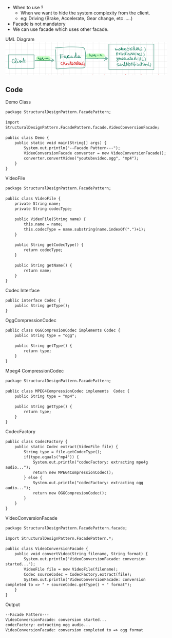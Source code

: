 - When to use ?
	- When we want to hide the system complexity from the client.
	- eg: Driving (Brake, Accelerate, Gear change, etc .....)
- Facade is not mandatory
- We can use facade which uses other facade.

UML Diagram
![](attachements/Facade.jpeg)

## Code

Demo Class
```
package StructuralDesignPattern.FacadePattern;  
  
import StructuralDesignPattern.FacadePattern.facade.VideoConversionFacade;  
  
public class Demo {  
    public static void main(String[] args) {  
        System.out.println("--Facade Pattern---");  
        VideoConversionFacade converter = new VideoConversionFacade();  
        converter.convertVideo("youtubevideo.ogg", "mp4");  
    }  
}
```

VideoFile
```
package StructuralDesignPattern.FacadePattern;  
  
public class VideoFile {  
    private String name;  
    private String codecType;  
  
    public VideoFile(String name) {  
        this.name = name;  
        this.codecType = name.substring(name.indexOf(".")+1);  
    }  
  
    public String getCodecType() {  
        return codecType;  
    }  
  
    public String getName() {  
        return name;  
    }  
}
```
Codec Interface
```
public interface Codec {  
    public String getType();  
}
```


OggCompressionCodec
```
public class OGGCompresionCodec implements Codec {  
    public String type = "ogg";  
  
    public String getType() {  
        return type;  
    }  
}
```

Mpeg4 CompressionCodec
```
package StructuralDesignPattern.FacadePattern;  
  
public class MPEG4CompressionCodec implements  Codec {  
    public String type = "mp4";  
  
    public String getType() {  
        return type;  
    }  
}
```

CodecFactory
```
public class CodecFactory {  
    public static Codec extract(VideoFile file) {  
        String type = file.getCodecType();  
        if(type.equals("mp4")) {  
            System.out.println("codecFactory: extracting mpe4g audio...");  
            return new MPEG4CompressionCodec();  
        } else {  
            System.out.println("codecFactory: extracting ogg audio...");  
            return new OGGCompresionCodec();  
        }  
    }  
}
```

VideoConversionFacade
```
package StructuralDesignPattern.FacadePattern.facade;  
  
import StructuralDesignPattern.FacadePattern.*;  
  
public class VideoConversionFacade {  
    public void convertVideo(String filename, String format) {  
        System.out.println("VideoConversionFacade: conversion started...");  
        VideoFile file = new VideoFile(filename);  
        Codec sourceCodec = CodecFactory.extract(file);  
        System.out.println("VideoConversionFacade: conversion completed to => " + sourceCodec.getType() + " format");  
    }  
}
```

Output
```
--Facade Pattern---
VideoConversionFacade: conversion started...
codecFactory: extracting ogg audio...
VideoConversionFacade: conversion completed to => ogg format
```
